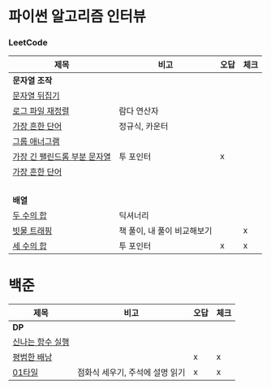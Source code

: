 # 파이썬 알고리즘 인터뷰

### LeetCode
| 제목        | 비고       |오답|체크|
|-----------|----------|---|---|
| **문자열 조작**||||
| [문자열 뒤집기](./문자열_조작/344-Reverse_String.py)   |          |   |   |
| [로그 파일 재정렬](./문자열_조작/937-Reorder_Data_in_Log_Files.py) | 람다 연산자   |   |   |
| [가장 흔한 단어](./문자열_조작/819-Most_Common_Word.py)  | 정규식, 카운터 |   |   |
| [그룹 애너그램](./문자열_조작/49-Group-Anagrams.py)  | |   |   |
| [가장 긴 팰린드롬 부분 문자열](./문자열_조작/5-Longest-Palindromic-Substring.py)  | 투 포인터 | x |   |
| [가장 흔한 단어](./문자열_조작/819-Most_Common_Word.py)  |  |   |   |
| <br> | | | |
| **배열** ||||
| [두 수의 합](./배열/1-Two-Sum.py)  | 딕셔너리 |   |   |
| [빗물 트래핑](./배열/42-Trapping-Rain-Water.py)  | 책 풀이, 내 풀이 비교해보기 |   | x |
| [세 수의 합](./배열/15-3Sum.py)  | 투 포인터 | x | x |


# 백준
| 제목        | 비고       |오답|체크|
|-----------|----------|---|---|
| **DP**||||
| [신나는 함수 실행](./BOJ/9184-신나는함수실행.py)   |          |   |   |
| [평범한 배낭](./BOJ/12865-평범한배낭.py)   |          | x | x |
| [01타일](./BOJ/1904-01타일.py)   |    점화식 세우기, 주석에 설명 읽기      | x | x |
